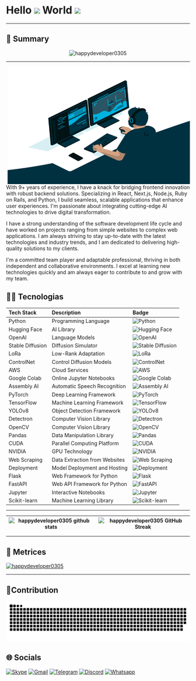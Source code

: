 # Hello <img src="https://media.giphy.com/media/hvRJCLFzcasrR4ia7z/giphy.gif" width="25"> World <img src="https://github.com/happydeveloper0305/happydeveloper0305/blob/master/Assets/Earth.gif" width="24">

<hr />

## 🧾 Summary

<p align="center"> <img src="https://komarev.com/ghpvc/?username=happydeveloper0305&label=Profile%20views&color=0e75b6&style=flat" alt="happydeveloper0305" /> </p>

<hr />

<img align="right" alt="GIF" src="https://github.com/happydeveloper0305/happydeveloper0305/blob/master/code.gif" width="500" height="320" />
With 9+ years of experience, I have a knack for bridging frontend innovation with robust backend solutions. Specializing in React, Next.js, Node.js, Ruby on Rails, and Python, I build seamless, scalable applications that enhance user experiences. I'm passionate about integrating cutting-edge AI technologies to drive digital transformation.

I have a strong understanding of the software development life cycle and have worked on projects ranging from simple websites to complex web applications. I am always striving to stay up-to-date with the latest technologies and industry trends, and I am dedicated to delivering high-quality solutions to my clients.

I'm a committed team player and adaptable professional, thriving in both independent and collaborative environments. I excel at learning new technologies quickly and am always eager to contribute to and grow with my team.

## 🧑‍💻 Tecnologias

<div>

| Tech Stack       | Description                   | Badge                                                                                               |
| :--------------- | :---------------------------- | :-------------------------------------------------------------------------------------------------- |
| Python           | Programming Language          | ![Python](https://img.shields.io/badge/Python-Programming%20Language-blue)                          |
| Hugging Face     | AI Library                    | ![Hugging Face](https://img.shields.io/badge/Hugging%20Face-AI%20Library-ff69b4)                    |
| OpenAI           | Language Models               | ![OpenAI](https://img.shields.io/badge/OpenAI-Language%20Models-00cc55)                             |
| Stable Diffusion | Diffusion Simulator           | ![Stable Diffusion](https://img.shields.io/badge/Stable%20Diffusion-Diffusion%20Simulator-blue)     |
| LoRa             | Low-Rank Adaptation           | ![LoRa](https://img.shields.io/badge/LoRa-Fine%20Tuning-blue)                                       |
| ControlNet       | Control Diffusion Models      | ![ControlNet](https://img.shields.io/badge/ControlNet-Control%20Diffusion%20Models-blue)            |
| AWS              | Cloud Services                | ![AWS](https://img.shields.io/badge/AWS-Cloud%20Services-orange)                                    |
| Google Colab     | Online Jupyter Notebooks      | ![Google Colab](https://img.shields.io/badge/Google%20Colab-Notebooks-yellow)                       |
| Assembly AI      | Automatic Speech Recognition  | ![Assembly AI](https://img.shields.io/badge/Assembly%20AI-Speech%20Recognition-green)               |
| PyTorch          | Deep Learning Framework       | ![PyTorch](https://img.shields.io/badge/PyTorch-Deep%20Learning-red)                                |
| TensorFlow       | Machine Learning Framework    | ![TensorFlow](https://img.shields.io/badge/TensorFlow-Machine%20Learning-blue)                      |
| YOLOv8           | Object Detection Framework    | ![YOLOv8](https://img.shields.io/badge/YOLOv8-Object%20Detection-yellowgreen)                       |
| Detectron        | Computer Vision Library       | ![Detectron](https://img.shields.io/badge/Detectron-Computer%20Vision-lightgrey)                    |
| OpenCV           | Computer Vision Library       | ![OpenCV](https://img.shields.io/badge/OpenCV-Computer%20Vision-brightgreen)                        |
| Pandas           | Data Manipulation Library     | ![Pandas](https://img.shields.io/badge/Pandas-Data%20Manipulation-blueviolet)                       |
| CUDA             | Parallel Computing Platform   | ![CUDA](https://img.shields.io/badge/CUDA-Parallel%20Computing-darkorange)                          |
| NVIDIA           | GPU Technology                | ![NVIDIA](https://img.shields.io/badge/NVIDIA-GPU%20Technology-76b900)                              |
| Web Scraping     | Data Extraction from Websites | ![Web Scraping](https://img.shields.io/badge/Web%20Scraping-Data%20Extraction-blue)                 |
| Deployment       | Model Deployment and Hosting  | ![Deployment](https://img.shields.io/badge/Deployment-Model%20Deployment%20and%20Hosting-lightblue) |
| Flask            | Web Framework for Python      | ![Flask](https://img.shields.io/badge/Flask-Web%20Framework-yellow)                                 |
| FastAPI          | Web API Framework for Python  | ![FastAPI](https://img.shields.io/badge/FastAPI-Web%20API%20Framework-green)                        |
| Jupyter          | Interactive Notebooks         | ![Jupyter](https://img.shields.io/badge/Jupyter-Interactive%20Notebooks-orange)                     |
| Scikit-learn     | Machine Learning Library      | ![Scikit-learn](https://img.shields.io/badge/Scikit%20learn-Machine%20Learning-lightgreen)          |

</div>

<hr />

| ![happydeveloper0305 github stats](https://github-readme-stats.vercel.app/api?username=happydeveloper0305&rank_icon=percentile&show_icons=true&theme=tokyonight&show=reviews&bg_color=fff&title_color=0a1931&icon_color=0a1931&text_color=0A0209&border_color=0A0209&border_radius=8) | ![happydeveloper0305 GitHub Streak](https://github-readme-streak-stats.herokuapp.com/?user=happydeveloper0305&theme=tokyonight&theme=icegray&border_radius=8) |
| ------------------------------------------------------------------------------------------------------------------------------------------------------------------------------------------------------------------------------------------------------------------------------------- | ------------------------------------------------------------------------------------------------------------------------------------------------------------- |

<hr />

## 🥇 Metrices

<p align="left"><a href="https://github.com/ryo-ma/github-profile-trophy"><img src="https://github-profile-trophy.vercel.app/?username=happydeveloper0305" alt="happydeveloper0305" /></a></p>

<hr />

<!--- ------------------------------------------------------------------------------------------------------------------------------------------------------ -->
<!--- -- Snake Contribution Graph -------------------------------------------------------------------------------------------------------------------------- -->
<!--- ------------------------------------------------------------------------------------------------------------------------------------------------------ -->

## 🚩Contribution

![Snake animation Contribution Graph](https://raw.githubusercontent.com/happydeveloper0305/happydeveloper0305/output/github-contribution-grid-snake-dark.svg)

## 🌐 Socials

[![Skype](https://img.shields.io/static/v1?message=Skype&logo=skype&label=&color=00a0e0&logoColor=white&labelColor=&style=for-the-badge)](https://join.skype.com/invite/rxLZYmCNzAXk)
[![Gmail](https://img.shields.io/static/v1?message=Gmail&logo=gmail&label=&color=D14836&logoColor=white&labelColor=&style=for-the-badge)](luckydev2350@gmail.com)
[![Telegram](https://img.shields.io/static/v1?message=Telegram&logo=telegram&label=&color=30A0E0&logoColor=white&labelColor=&style=for-the-badge)](https://t.me/brightman0808)
[![Discord](https://img.shields.io/badge/Discord-%237289DA.svg?logo=discord&logoColor=white&labelColor=&style=for-the-badge)](https://discord.gg/brightman#0808)
[![Whatsapp](https://img.shields.io/static/v1?message=Whatsapp&logo=whatsapp&label=&color=25D366&logoColor=white&labelColor=&style=for-the-badge)](https://wa.me/+380983123414)
